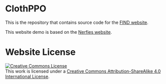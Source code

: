 # ClothPPO

This is the repository that contains source code for the [FIND website](https://elcarimqaq.github.io/clothppo.github.io/).

<!-- If you find ClothPPO useful for your work please cite:
```

``` -->

This website demo is based on the [Nerfies website](https://nerfies.github.io).

# Website License
<a rel="license" href="http://creativecommons.org/licenses/by-sa/4.0/"><img alt="Creative Commons License" style="border-width:0" src="https://i.creativecommons.org/l/by-sa/4.0/88x31.png" /></a><br />This work is licensed under a <a rel="license" href="http://creativecommons.org/licenses/by-sa/4.0/">Creative Commons Attribution-ShareAlike 4.0 International License</a>.
